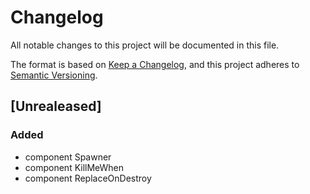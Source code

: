 # Changelog

All notable changes to this project will be documented in this file.

The format is based on [Keep a Changelog](https://keepachangelog.com/en/1.1.0/),
and this project adheres to [Semantic Versioning](https://semver.org/spec/v2.0.0.html).

## [Unrealeased]
<!-- [unreleased]:  -->
### Added
- component Spawner 
- component KillMeWhen 
- component ReplaceOnDestroy 

